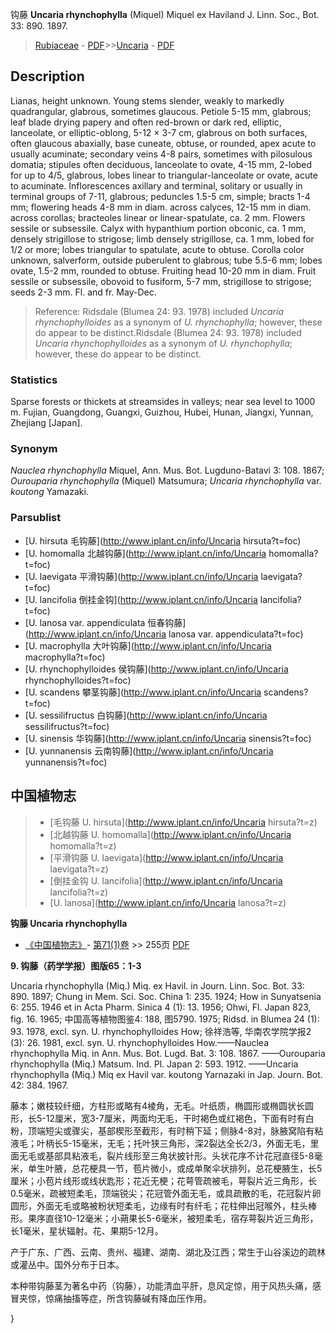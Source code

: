 钩藤 **Uncaria rhynchophylla** (Miquel) Miquel ex Haviland J. Linn. Soc., Bot. 33: 890. 1897.

> [Rubiaceae](http://www.iplant.cn/info/Rubiaceae?t=foc) - [PDF](http://www.iplant.cn/foc/pdf/Rubiaceae.pdf)>>[Uncaria](http://www.iplant.cn/info/Uncaria?t=foc) - [PDF](http://www.iplant.cn/foc/pdf/Uncaria.pdf)

## Description

Lianas, height unknown. Young stems slender, weakly to markedly quadrangular, glabrous, sometimes glaucous. Petiole 5-15 mm, glabrous; leaf blade drying papery and often red-brown or dark red, elliptic, lanceolate, or elliptic-oblong, 5-12 × 3-7 cm, glabrous on both surfaces, often glaucous abaxially, base cuneate, obtuse, or rounded, apex acute to usually acuminate; secondary veins 4-8 pairs, sometimes with pilosulous domatia; stipules often deciduous, lanceolate to ovate, 4-15 mm, 2-lobed for up to 4/5, glabrous, lobes linear to triangular-lanceolate or ovate, acute to acuminate. Inflorescences axillary and terminal, solitary or usually in terminal groups of 7-11, glabrous; peduncles 1.5-5 cm, simple; bracts 1-4 mm; flowering heads 4-8 mm in diam. across calyces, 12-15 mm in diam. across corollas; bracteoles linear or linear-spatulate, ca. 2 mm. Flowers sessile or subsessile. Calyx with hypanthium portion obconic, ca. 1 mm, densely strigillose to strigose; limb densely strigillose, ca. 1 mm, lobed for 1/2 or more; lobes triangular to spatulate, acute to obtuse. Corolla color unknown, salverform, outside puberulent to glabrous; tube 5.5-6 mm; lobes ovate, 1.5-2 mm, rounded to obtuse. Fruiting head 10-20 mm in diam. Fruit sessile or subsessile, obovoid to fusiform, 5-7 mm, strigillose to strigose; seeds 2-3 mm. Fl. and fr. May-Dec.

> Reference: 
> Ridsdale (Blumea 24: 93. 1978) included *Uncaria rhynchophylloides* as a synonym of *U. rhynchophylla*; however, these do appear to be distinct.Ridsdale (Blumea 24: 93. 1978) included *Uncaria rhynchophylloides* as a synonym of *U. rhynchophylla*; however, these do appear to be distinct.

### Statistics
Sparse forests or thickets at streamsides in valleys; near sea level to 1000 m. Fujian, Guangdong, Guangxi, Guizhou, Hubei, Hunan, Jiangxi, Yunnan, Zhejiang [Japan].

### Synonym
*Nauclea rhynchophylla* Miquel, Ann. Mus. Bot. Lugduno-Batavi 3: 108. 1867; *Ourouparia rhynchophylla* (Miquel) Matsumura; *Uncaria rhynchophylla* var. *koutong* Yamazaki.

### Parsublist

* [U.  hirsuta  毛钩藤](http://www.iplant.cn/info/Uncaria hirsuta?t=foc)
* [U.  homomalla  北越钩藤](http://www.iplant.cn/info/Uncaria homomalla?t=foc)
* [U.  laevigata  平滑钩藤](http://www.iplant.cn/info/Uncaria laevigata?t=foc)
* [U.  lancifolia  倒挂金钩](http://www.iplant.cn/info/Uncaria lancifolia?t=foc)
* [U.  lanosa var. appendiculata  恒春钩藤](http://www.iplant.cn/info/Uncaria lanosa var. appendiculata?t=foc)
* [U.  macrophylla  大叶钩藤](http://www.iplant.cn/info/Uncaria macrophylla?t=foc)
* [U.  rhynchophylloides  侯钩藤](http://www.iplant.cn/info/Uncaria rhynchophylloides?t=foc)
* [U.  scandens  攀茎钩藤](http://www.iplant.cn/info/Uncaria scandens?t=foc)
* [U.  sessilifructus  白钩藤](http://www.iplant.cn/info/Uncaria sessilifructus?t=foc)
* [U.  sinensis  华钩藤](http://www.iplant.cn/info/Uncaria sinensis?t=foc)
* [U.  yunnanensis  云南钩藤](http://www.iplant.cn/info/Uncaria yunnanensis?t=foc)

## 中国植物志

> * [毛钩藤  U.  hirsuta](http://www.iplant.cn/info/Uncaria hirsuta?t=z)
> * [北越钩藤  U.  homomalla](http://www.iplant.cn/info/Uncaria homomalla?t=z)
> * [平滑钩藤  U.  laevigata](http://www.iplant.cn/info/Uncaria laevigata?t=z)
> * [倒挂金钩  U.  lancifolia](http://www.iplant.cn/info/Uncaria lancifolia?t=z)
> * [U.  lanosa](http://www.iplant.cn/info/Uncaria lanosa?t=z)

**钩藤 Uncaria rhynchophylla**

* [《中国植物志》](http://www.iplant.cn/frps)- [第71(1)卷](http://www.iplant.cn/frps/vol/71(1)) >> 255页 [PDF](http://www.iplant.cn/frps/pdf/71(1)/255.PDF)

**9. 钩藤（药学学报）图版65：1-3**

Uncaria rhynchophylla (Miq.) Miq. ex Havil. in Journ. Linn. Soc. Bot. 33: 890. 1897; Chung in Mem. Sci. Soc. China 1: 235. 1924; How in Sunyatsenia 6: 255. 1946 et in Acta Pharm. Sinica 4 (1): 13. 1956; Ohwi, Fl. Japan 823, fig. 16. 1965; 中国高等植物图鉴4: 188, 图5790. 1975; Ridsd. in Blumea 24 (1): 93. 1978, excl. syn. U. rhynchophylloides How; 徐祥浩等, 华南农学院学报2 (3): 26. 1981, excl. syn. U. rhynchophylloides How.——Nauclea rhynchophylla Miq. in Ann. Mus. Bot. Lugd. Bat. 3: 108. 1867. ——Ourouparia rhynchophylla (Miq.) Matsum. Ind. Pl. Japan 2: 593. 1912. ——Uncaria rhynchophylla (Miq.) Miq ex Havil var. koutong Yarnazaki in Jap. Journ. Bot. 42: 384. 1967.

藤本；嫩枝较纤细，方柱形或略有4棱角，无毛。叶纸质，椭圆形或椭圆状长圆形，长5-12厘米，宽3-7厘米，两面均无毛，干时褐色或红褐色，下面有时有白粉，顶端短尖或骤尖，基部楔形至截形，有时稍下延；侧脉4-8对，脉腋窝陷有粘液毛；叶柄长5-15毫米，无毛；托叶狭三角形，深2裂达全长2/3，外面无毛，里面无毛或基部具粘液毛，裂片线形至三角状披针形。头状花序不计花冠直径5-8毫米，单生叶腋，总花梗具一节，苞片微小，或成单聚伞状排列，总花梗腋生，长5厘米；小苞片线形或线状匙形；花近无梗；花萼管疏被毛，萼裂片近三角形，长0.5毫米，疏被短柔毛，顶端锐尖；花冠管外面无毛，或具疏散的毛，花冠裂片卵圆形，外面无毛或略被粉状短柔毛，边缘有时有纤毛；花柱伸出冠喉外，柱头棒形。果序直径10-12毫米；小蒴果长5-6毫米，被短柔毛，宿存萼裂片近三角形，长1毫米，星状辐射。花、果期5-12月。

产于广东、广西、云南、贵州、福建、湖南、湖北及江西；常生于山谷溪边的疏林或灌丛中。国外分布于日本。

本种带钩藤茎为著名中药（钩藤），功能清血平肝，息风定惊，用于风热头痛，感冒夹惊，惊痛抽搐等症，所含钩藤碱有降血压作用。

}